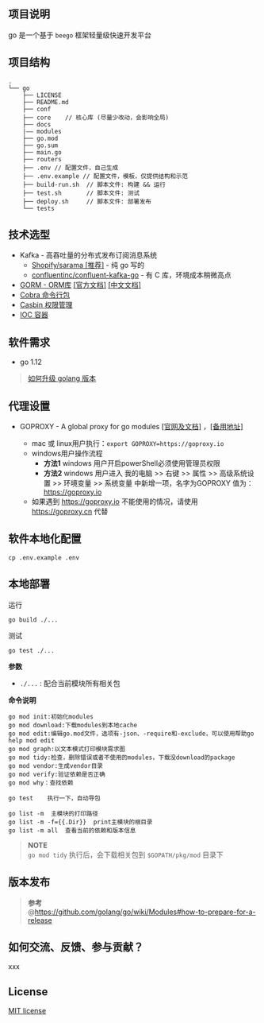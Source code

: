 ## 项目说明

go 是一个基于 `beego` 框架轻量级快速开发平台

## 项目结构

```
.
└── go
    ├── LICENSE
    ├── README.md
    ├── conf
    ├── core    // 核心库 (尽量少改动，会影响全局)
    ├── docs
    |—— modules
    ├── go.mod
    ├── go.sum
    ├── main.go
    ├── routers
    ├── .env // 配置文件，自己生成
    ├── .env.example // 配置文件，模板，仅提供结构和示范
    ├── build-run.sh  // 脚本文件: 构建 && 运行
    ├── test.sh       // 脚本文件: 测试
    ├── deploy.sh     // 脚本文件: 部署发布
    └── tests            
```

## 技术选型

- Kafka - 高吞吐量的分布式发布订阅消息系统
    - [Shopify/sarama [推荐]](https://github.com/Shopify/sarama) - 纯 go 写的
    - [confluentinc/confluent-kafka-go](https://github.com/confluentinc/confluent-kafka-go) - 有 C 库，环境成本稍微高点
- [GORM - ORM库](https://github.com/jinzhu/gorm) [[官方文档]](http://gorm.io/) [[中文文档]](http://gorm.book.jasperxu.com/)
- [Cobra 命令行包](https://github.com/spf13/cobra)
- [Casbin 权限管理](https://github.com/casbin/casbin)
- [IOC 容器](https://github.com/bt/btioc)

## 软件需求

- go 1.12

> [如何升级 golang 版本](docs/update-golang.md)

## 代理设置

- GOPROXY - A global proxy for go modules [[官网及文档]](https://goproxy.io/) ，[[备用地址]](https://goproxy.cn/)

  - mac 或 linux用户执行：`export GOPROXY=https://goproxy.io`
  - windows用户操作流程
    - **方法1** windows 用户开启powerShell必须使用管理员权限
    - **方法2** windows 用户进入 我的电脑 >> 右键 >> 属性 >> 高级系统设置 >> 环境变量 >> 系统变量 中新增一项，名字为GOPROXY 值为： https://goproxy.io
  - 如果遇到 https://goproxy.io 不能使用的情况，请使用 https://goproxy.cn 代替

## 软件本地化配置

```
cp .env.example .env
```

## 本地部署

运行
```
go build ./...
```

测试

```
go test ./...
```

**参数**

- `./...` : 配合当前模块所有相关包

**命令说明**

```
go mod init:初始化modules
go mod download:下载modules到本地cache
go mod edit:编辑go.mod文件，选项有-json、-require和-exclude，可以使用帮助go help mod edit
go mod graph:以文本模式打印模块需求图
go mod tidy:检查，删除错误或者不使用的modules，下载没download的package
go mod vendor:生成vendor目录
go mod verify:验证依赖是否正确
go mod why：查找依赖

go test    执行一下，自动导包

go list -m  主模块的打印路径
go list -m -f={{.Dir}}  print主模块的根目录
go list -m all  查看当前的依赖和版本信息
```
> **NOTE**  
> `go mod tidy` 执行后，会下载相关包到 `$GOPATH/pkg/mod` 目录下

## 版本发布

> **参考**  
> @https://github.com/golang/go/wiki/Modules#how-to-prepare-for-a-release

## 如何交流、反馈、参与贡献？

xxx

## License

[MIT license](http://opensource.org/licenses/MIT)